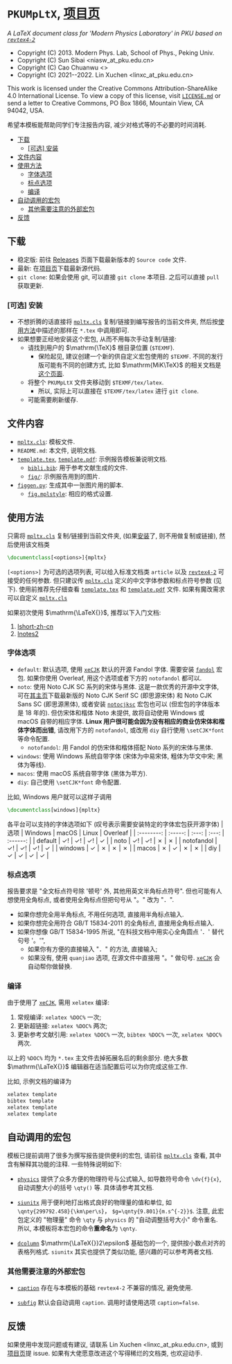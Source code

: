 # `PKUMpLtX`, [项目页]
*A LaTeX document class for 'Modern Physics Laboratory' in PKU based on [`revtex4-2`]*

+ Copyright (C) 2013. Modern Phys. Lab, School of Phys., Peking Univ.
+ Copyright (C) Sun Sibai <niasw_at_pku.edu.cn>
+ Copyright (C) Cao Chuanwu <>
+ Copyright (C) 2021--2022. Lin Xuchen <linxc_at_pku.edu.cn>

This work is licensed under the Creative Commons Attribution-ShareAlike 4.0 International
License. To view a copy of this license, visit [`LICENSE.md`]
or send a letter to Creative Commons, PO Box 1866, Mountain View, CA 94042, USA.

希望本模板能帮助同学们专注报告内容, 减少对格式等的不必要的时间消耗.

- [下载](#下载)
  - [\[可选\] 安装](#可选-安装)
- [文件内容](#文件内容)
- [使用方法](#使用方法)
  - [字体选项](#字体选项)
  - [标点选项](#标点选项)
  - [编译](#编译)
- [自动调用的宏包](#自动调用的宏包)
  - [其他需要注意的外部宏包](#其他需要注意的外部宏包)
- [反馈](#反馈)

## 下载

+ 稳定版: 前往 [Releases](https://github.com/CastleStar14654/PKUMpLtX/releases) 页面下载最新版本的 `Source code` 文件.
+ 最新: 在[项目页]下载最新源代码.
+ `git clone`: 如果会使用 git, 可以直接 `git clone` 本项目. 之后可以直接 `pull` 获取更新.

### \[可选\] 安装

+ 不想折腾的话直接将 [`mpltx.cls`] 复制/链接到编写报告的当前文件夹, 然后按[使用方法](#使用方法)中描述的那样在 `*.tex` 中调用即可.
+ 如果想要正经地安装这个宏包, 从而不用每次手动复制/链接:
  + 请找到用户的 $\mathrm{\TeX}$ 根目录位置 (`$TEXMF`).
    + 保险起见, 建议创建一个新的供自定义宏包使用的 `$TEXMF`. 不同的发行版可能有不同的创建方式, 比如 $\mathrm{MiK\TeX}$ 的相关文档是[这个页面](https://miktex.org/faq/local-additions).
  + 将整个 `PKUMpLtX` 文件夹移动到 `$TEXMF/tex/latex`.
    + 所以, 实际上可以直接在 `$TEXMF/tex/latex` 进行 `git clone`.
  + 可能需要刷新缓存.

## 文件内容

+ [`mpltx.cls`]\: 模板文件.
+ `README.md`: 本文件, 说明文档.
+ [`template.tex`], [`template.pdf`]: 示例报告模板兼说明文档.
  + [`bibli.bib`]\: 用于参考文献生成的文件.
  + [`fig/`]\: 示例报告用到的图片.
+ [`figgen.py`]\: 生成其中一张图片用的脚本.
  + [`fig.mplstyle`]\: 相应的格式设置.

## 使用方法

只需将 [`mpltx.cls`] 复制/链接到当前文件夹, (如果[安装](#可选-安装)了, 则不用做复制或链接), 然后使用该文档类
```latex
\documentclass[<options>]{mpltx}
```
`[<options>]` 为可选的选项列表, 可以给入标准文档类 `article` 以及 [`revtex4-2`] 可接受的任何参数.
但只建议传 [`mpltx.cls`] 定义的中文字体参数和标点符号参数 (见下).
使用前推荐先仔细查看 [`template.tex`] 和 [`template.pdf`] 文件.
如果有魔改需求可以自定义 [`mpltx.cls`]

如果初次使用 $\mathrm{\LaTeX{}}$, 推荐以下入门文档:
1. [lshort-zh-cn]
2. [lnotes2]

### 字体选项
+ `default`: 默认选项, 使用 [`xeCJK`] 默认的开源 Fandol 字体.
  需要安装 [`fandol`] 宏包. 如果你使用 Overleaf, 用这个选项或者下方的 `notofandol` 都可以.
+ `noto`: 使用 Noto CJK SC 系列的宋体与黑体. 这是一款优秀的开源中文字体, 可在[其主页](https://github.com/googlefonts/noto-cjk/releases)下载最新版的 Noto CJK Serif SC (即思源宋体) 和 Noto CJK Sans SC (即思源黑体),
  或者安装 [`notocjksc`] 宏包也可以 (但宏包的字体版本是 18 年的).
  但仿宋体和楷体 Noto 未提供, 故将自动使用 Windows 或 macOS 自带的相应字体. **Linux 用户很可能会因为没有相应的商业仿宋体和楷体字体而出错**, 请改用下方的 `notofandol`, 或改用 `diy` 自行使用 `\setCJK*font` 等命令配置.
  + `notofandol`: 用 Fandol 的仿宋体和楷体搭配 Noto 系列的宋体与黑体.
+ `windows`: 使用 Windows 系统自带字体 (宋体为中易宋体, 粗体为华文中宋; 黑体为等线).
+ `macos`: 使用 macOS 系统自带字体 (黑体为苹方).
+ `diy`: 自己使用 `\setCJK*font` 命令配置.

比如, Windows 用户就可以这样子调用
```latex
\documentclass[windows]{mpltx}
```

各平台可以支持的字体选项如下 (叹号表示需要安装特定的字体宏包获开源字体)
|    选项    | Windows | macOS | Linux | Overleaf |
| :--------: | :-----: | :---: | :---: | :------: |
|  default   |   ✓!    |  ✓!   |  ✓!   |    ✓     |
|    noto    |   ✓!    |  ✓!   |   ✗   |    ✗     |
| notofandol |   ✓!    |  ✓!   |  ✓!   |    ✓     |
|  windows   |    ✓    |   ✗   |   ✗   |    ✗     |
|   macos    |    ✗    |   ✓   |   ✗   |    ✗     |
|    diy     |    ✓    |   ✓   |   ✓   |    ✓     |

### 标点选项
报告要求是 "全文标点符号除 '顿号' 外, 其他用英文半角标点符号".
但也可能有人想使用全角标点, 或者使用全角标点但把句号从 "。" 改为 "．".
+ 如果你想完全用半角标点, 不用任何选项, 直接用半角标点输入.
+ 如果你想完全用符合 GB/T 15834-2011 的全角标点, 直接用全角标点输入.
+ 如果你想像 GB/T 15834-1995 所说, "在科技文档中用实心全角圆点 '．' 替代句号 '。'", 
  + 如果你有方便的直接输入 "．" 的方法, 直接输入;
  + 如果没有, 使用 `quanjiao` 选项, 在源文件中直接用 "。" 做句号.
    [`xeCJK`] 会自动帮你做替换.

### 编译
由于使用了 [`xeCJK`], 需用 `xelatex` 编译:
1. 常规编译: `xelatex %DOC%` 一次;
2. 更新超链接: `xelatex %DOC%` 两次;
3. 更新参考文献引用: `xelatex %DOC%` 一次, `bibtex %DOC%` 一次, `xelatex %DOC%` 两次.

以上的 `%DOC%` 均为 `*.tex` 主文件去掉拓展名后的剩余部分.
绝大多数 $\mathrm{\LaTeX{}}$ 编辑器在适当配置后可以为你完成这些工作.

比如, 示例文档的编译为
```bash
xelatex template
bibtex template
xelatex template
xelatex template
```

## 自动调用的宏包

模板已提前调用了很多为撰写报告提供便利的宏包, 请前往 [`mpltx.cls`] 查看, 其中含有解释其功能的注释.
一些特殊说明如下:

+ [`physics`] 提供了众多方便的物理符号与公式输入,
如导数符号命令 `\dv{f}{x}`, 自动调整大小的括号 `\qty()` 等.
具体请参考其文档.

+ [`siunitx`] 用于便利地打出格式良好的物理量的值和单位, 如 `\qnty{299792.458}{\km\per\s}`， `$g=\qnty{9.801}{m.s^{-2}}$`.
注意, 此宏包定义的 "物理量" 命令 `\qty` 与 `physics` 的 "自动调整括号大小" 命令重名.
所以, 本模板将本宏包的命令**重命名**为 `\qnty`.

+ [`dcolumn`] $\mathrm{\LaTeX{}}2\epsilon$ 基础包的一个, 提供按小数点对齐的表格列格式.
`siunitx` 其实也提供了类似功能, 感兴趣的可以参考两者文档.

### 其他需要注意的外部宏包

+ [`caption`] 存在与本模板的基础 `revtex4-2` 不兼容的情况, 避免使用.

+ [`subfig`] 默认会自动调用 `caption`.
调用时请使用选项 `caption=false`.

## 反馈

如果使用中发现问题或有建议, 请联系 Lin Xuchen <linxc_at_pku.edu.cn>, 或到[项目页]提 issue.
如果有大佬愿意改进这个写得稀烂的文档类, 也欢迎动手.

[项目页]: https://github.com/CastleStar14654/PKUMpLtX

[`mpltx.cls`]: mpltx.cls
[`template.tex`]: template.tex
[`template.pdf`]: template.pdf
[`bibli.bib`]: bibli.bib
[`fig/`]: fig/
[`figgen.py`]: figgen.py
[`fig.mplstyle`]: fig.mplstyle
[`LICENSE.md`]: LICENSE.md

[`revtex4-2`]: https://www.ctan.org/pkg/revtex
[lshort-zh-cn]: http://mirrors.ctan.org/info/lshort/chinese/lshort-zh-cn.pdf
[lnotes2]: https://github.com/huangxg/lnotes/blob/master/lnotes2.pdf
[`xeCJK`]: https://www.ctan.org/pkg/xecjk
[`fandol`]: https://www.ctan.org/pkg/fandol
[`notocjksc`]: https://www.ctan.org/pkg/notocjksc
[`physics`]: https://www.ctan.org/pkg/physics
[`siunitx`]: https://www.ctan.org/pkg/siunitx
[`caption`]: https://www.ctan.org/pkg/caption
[`subfig`]: https://www.ctan.org/pkg/subfig
[`dcolumn`]: https://www.ctan.org/pkg/dcolumn
